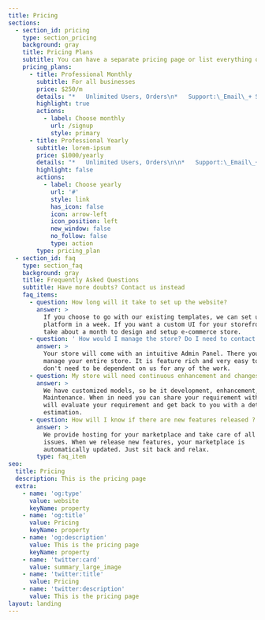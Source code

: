 ```yaml
---
title: Pricing
sections:
  - section_id: pricing
    type: section_pricing
    background: gray
    title: Pricing Plans
    subtitle: You can have a separate pricing page or list everything on the home page.
    pricing_plans:
      - title: Professional Monthly
        subtitle: For all businesses
        price: $250/m
        details: "*   Unlimited Users, Orders\n*   Support:\_Email\_+ Slack + Phone\n*   Whitelabel\n*   1 payment gateway integrated\n\n"
        highlight: true
        actions:
          - label: Choose monthly
            url: /signup
            style: primary
      - title: Professional Yearly
        subtitle: lorem-ipsum
        price: $1000/yearly
        details: "*   Unlimited Users, Orders\n\n*   Support:\_Email\_+ Slack + Phone\n\n*   Whitelabel\n\n*   1 payment gateway integrated\n\n"
        highlight: false
        actions:
          - label: Choose yearly
            url: '#'
            style: link
            has_icon: false
            icon: arrow-left
            icon_position: left
            new_window: false
            no_follow: false
            type: action
        type: pricing_plan
  - section_id: faq
    type: section_faq
    background: gray
    title: Frequently Asked Questions
    subtitle: Have more doubts? Contact us instead
    faq_items:
      - question: How long will it take to set up the website?
        answer: >
          If you choose to go with our existing templates, we can set up your
          platform in a week. If you want a custom UI for your storefront It'll
          take about a month to design and setup e-commerce store.
      - question: ' How would I manage the store? Do I need to contact you if I need any updates in the future?'
        answer: >
          Your store will come with an intuitive Admin Panel. There you can
          manage your entire store. It is feature rich and very easy to use. You
          don't need to be dependent on us for any of the work.
      - question: My store will need continuous enhancement and changes?
        answer: >
          We have customized models, so be it development, enhancement, or
          Maintenance. When in need you can share your requirement with us. We
          will evaluate your requirement and get back to you with a detailed
          estimation.
      - question: How will I know if there are new features released ?
        answer: >
          We provide hosting for your marketplace and take care of all technical
          issues. When we release new features, your marketplace is
          automatically updated. Just sit back and relax.
        type: faq_item
seo:
  title: Pricing
  description: This is the pricing page
  extra:
    - name: 'og:type'
      value: website
      keyName: property
    - name: 'og:title'
      value: Pricing
      keyName: property
    - name: 'og:description'
      value: This is the pricing page
      keyName: property
    - name: 'twitter:card'
      value: summary_large_image
    - name: 'twitter:title'
      value: Pricing
    - name: 'twitter:description'
      value: This is the pricing page
layout: landing
---
```

